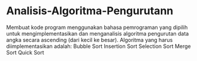 # Analisis-Algoritma-Pengurutann
Membuat kode program menggunakan bahasa pemrograman yang dipilih untuk mengimplementasikan dan menganalisis algoritma pengurutan data angka secara ascending (dari kecil ke besar). Algoritma yang harus diimplementasikan adalah:  Bubble Sort Insertion Sort Selection Sort Merge Sort Quick Sort
